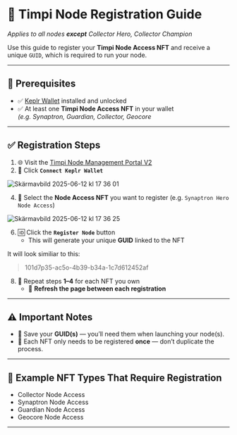 # 🧠 Timpi Node Registration Guide  
_Applies to all nodes **except** Collector Hero, Collector Champion_

Use this guide to register your **Timpi Node Access NFT** and receive a unique `GUID`, which is required to run your node.

---

## 🪪 Prerequisites

- ✅ [Keplr Wallet](https://www.keplr.app/) installed and unlocked  
- ✅ At least one **Timpi Node Access NFT** in your wallet  
  _(e.g. Synaptron, Guardian, Collector, Geocore_

---

## ✅ Registration Steps

1. 🌐 Visit the [Timpi Node Management Portal V2](https://timpi.com/node/v2/management)  
2. 🔐 Click **`Connect Keplr Wallet`**

![Skärmavbild 2025-06-12 kl  17 36 01](https://github.com/user-attachments/assets/24764e28-ec35-49f2-9574-77316c9515b0)

4. 🧩 Select the **Node Access NFT** you want to register (e.g. `Synaptron Hero Node Access`)

![Skärmavbild 2025-06-12 kl  17 36 25](https://github.com/user-attachments/assets/4ff73baa-7ab0-4ca9-b6ce-442bba6e97c6)

6. 🆔 Click the **`Register Node`** button  
   - This will generate your unique **GUID** linked to the NFT

It will look similiar to this:
    
  > 101d7p35-ac5o-4b39-b34a-1c7d612452af 

8. 🔁 Repeat steps **1–4** for each NFT you own  
   - 🔄 **Refresh the page between each registration**

---

## ⚠️ Important Notes

- 🔐 Save your **GUID(s)** — you’ll need them when launching your node(s).
- 🧠 Each NFT only needs to be registered **once** — don’t duplicate the process.

---

## 🧩 Example NFT Types That Require Registration

- Collector Node Access
- Synaptron Node Access  
- Guardian Node Access  
- Geocore Node Access

---
